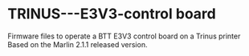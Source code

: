 # TRINUS---E3V3-control board
Firmware files to operate a BTT E3V3 control board on a Trinus printer
Based on the Marlin 2.1.1 released version. 
